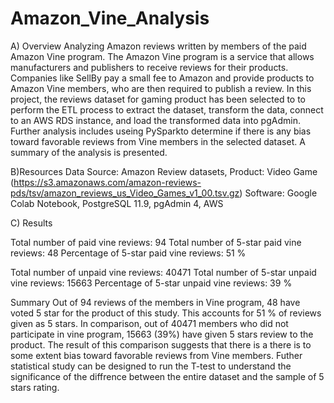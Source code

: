 # Amazon_Vine_Analysis

A) Overview
Analyzing Amazon reviews written by members of the paid Amazon Vine program. The Amazon Vine program is a service that allows manufacturers and publishers to receive reviews for their products. Companies like SellBy pay a small fee to Amazon and provide products to Amazon Vine members, who are then required to publish a review. In this project, the reviews dataset for gaming product has been selected to to perform the ETL process to extract the dataset, transform the data, connect to an AWS RDS instance, and load the transformed data into pgAdmin. Further analysis includes useing PySparkto determine if there is any bias toward favorable reviews from Vine members in the selected dataset. A summary of the analysis is presented.

B)Resources
Data Source: Amazon Review datasets, Product: Video Game (https://s3.amazonaws.com/amazon-reviews-pds/tsv/amazon_reviews_us_Video_Games_v1_00.tsv.gz)
Software: Google Colab Notebook, PostgreSQL 11.9, pgAdmin 4, AWS

C) Results

Total number of paid vine reviews: 94
Total number of 5-star paid vine reviews: 48
Percentage of 5-star paid vine reviews: 51 %

Total number of unpaid vine reviews: 40471
Total number of 5-star unpaid vine reviews: 15663
Percentage of 5-star unpaid vine reviews: 39 %

Summary
Out of 94 reviews of the members in Vine program, 48 have voted 5 star for the product of this study. This accounts for 51 % of reviews given as 5 stars. In comparison, out of 40471 members who did not participate in vine program, 15663 (39%) have given 5 stars review to the product. The result of this comparison suggests that there is a there is to some extent bias toward favorable reviews from Vine members.
Futher statistical study can be designed to run the T-test to understand the significance of the diffrence between the entire dataset and the sample of 5 stars rating.
